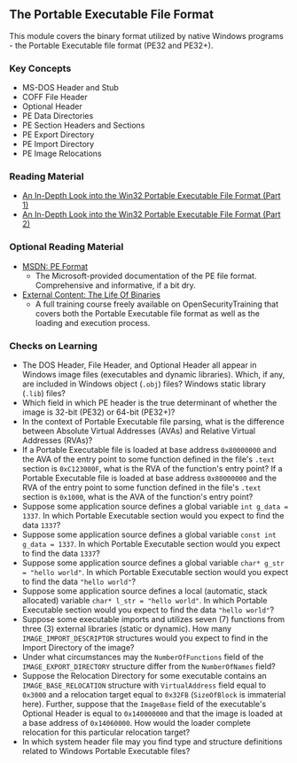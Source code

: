 ## The Portable Executable File Format

This module covers the binary format utilized by native Windows programs - the Portable Executable file format (PE32 and PE32+). 

### Key Concepts

- MS-DOS Header and Stub
- COFF File Header
- Optional Header
- PE Data Directories
- PE Section Headers and Sections
- PE Export Directory
- PE Import Directory
- PE Image Relocations

### Reading Material

- [An In-Depth Look into the Win32 Portable Executable File Format (Part 1)](http://bytepointer.com/resources/pietrek_in_depth_look_into_pe_format_pt1.htm)
- [An In-Depth Look into the Win32 Portable Executable File Format (Part 2)](http://bytepointer.com/resources/pietrek_in_depth_look_into_pe_format_pt2.htm)

### Optional Reading Material

- [MSDN: PE Format](https://docs.microsoft.com/en-us/windows/win32/debug/pe-format)
    - The Microsoft-provided documentation of the PE file format. Comprehensive and informative, if a bit dry.
- [External Content: The Life Of Binaries](http://opensecuritytraining.info/LifeOfBinaries.html)
    - A full training course freely available on OpenSecurityTraining that covers both the Portable Executable file format as well as the loading and execution process. 

### Checks on Learning

- The DOS Header, File Header, and Optional Header all appear in Windows image files (executables and dynamic libraries). Which, if any, are included in Windows object (`.obj`) files? Windows static library (`.lib`) files?
- Which field in which PE header is the true determinant of whether the image is 32-bit (PE32) or 64-bit (PE32+)?
- In the context of Portable Executable file parsing, what is the difference between Absolute Virtual Addresses (AVAs) and Relative Virtual Addresses (RVAs)?
- If a Portable Executable file is loaded at base address `0x80000000` and the AVA of the entry point to some function defined in the file's `.text` section is `0xC123000F`, what is the RVA of the function's entry point?
If a Portable Executable file is loaded at base address `0x80000000` and the RVA of the entry point to some function defined in the file's `.text` section is `0x1000`, what is the AVA of the function's entry point?
- Suppose some application source defines a global variable `int g_data = 1337`. In which Portable Executable section would you expect to find the data `1337`?
- Suppose some application source defines a global variable `const int g_data = 1337`. In which Portable Executable section would you expect to find the data `1337`?
- Suppose some application source defines a global variable `char* g_str = "hello world"`. In which Portable Executable section would you expect to find the data `"hello world"`?
- Suppose some application source defines a local (automatic, stack allocated) variable `char* l_str = "hello world"`. In which Portable Executable section would you expect to find the data `"hello world"`?
- Suppose some executable imports and utilizes seven (7) functions from three (3) external libraries (static or dynamic). How many `IMAGE_IMPORT_DESCRIPTOR` structures would you expect to find in the Import Directory of the image?
- Under what circumstances may the `NumberOfFunctions` field of the `IMAGE_EXPORT_DIRECTORY` structure differ from the `NumberOfNames` field? 
- Suppose the Relocation Directory for some executable contains an `IMAGE_BASE_RELOCATION` structure with `VirtualAddress` field equal to `0x3000` and a relocation target equal to `0x32FB` (`SizeOfBlock` is immaterial here). Further, suppose that the `ImageBase` field of the executable's Optional Header is equal to `0x140000000` and that the image is loaded at a base address of `0x14060000`. How would the loader complete relocation for this particular relocation target?
- In which system header file may you find type and structure definitions related to Windows Portable Executable files?